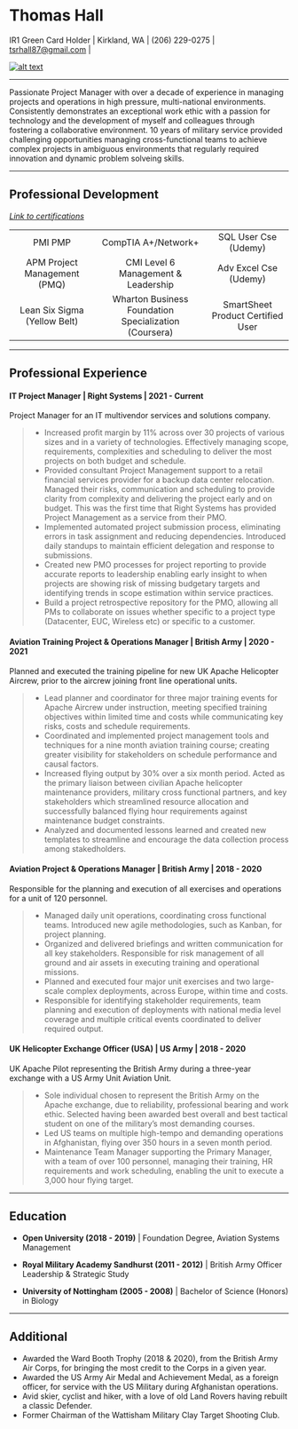  # Thomas Hall

IR1 Green Card Holder | Kirkland, WA | (206) 229-0275 | tsrhall87@gmail.com | 

[![alt text][2]][1]

---

Passionate Project Manager with over a decade of experience in managing projects and operations in high pressure, multi-national environments. Consistently demonstrates an exceptional work ethic with a passion for technology and the development of myself and colleagues through fostering a collaborative environment. 10 years of military service provided challenging opportunities managing cross-functional teams to achieve complex projects in ambiguous environments that regularly required innovation and dynamic problem solveing skills. 

---

## Professional Development 
*[Link to certifications](https://1drv.ms/u/s!AhiHKHWaEtD-gREnD43GaYiCqNNm?e=UG2TnH)*

||||
|:---:|:---:|:---:|
|PMI PMP|CompTIA A+/Network+|SQL User Cse (Udemy)|
|APM Project Management (PMQ)|CMI Level 6 Management & Leadership|Adv Excel Cse (Udemy)|
|Lean Six Sigma (Yellow Belt)|Wharton Business Foundation Specialization (Coursera)|SmartSheet Product Certified User|

---

## Professional Experience


#### IT Project Manager | Right Systems | 2021 - Current
Project Manager for an IT multivendor services and solutions company.

> *	Increased profit margin by 11% across over 30 projects of various sizes and in a variety of technologies. Effectively managing scope, requirements, complexities and  scheduling to deliver the most projects on both budget and schedule.
> *	Provided consultant Project Management support to a retail financial services provider for a backup data center relocation. Managed their risks, communication and scheduling to provide clarity from complexity and delivering the project early and on budget. This was the first time that Right Systems has provided Project Management as a service from their PMO.
> *	Implemented  automated project submission process, eliminating errors in task assignment and reducing dependencies. Introduced daily standups to maintain efficient delegation and response to submissions.
> *	Created new PMO processes for project reporting to provide accurate reports to leadership enabling early insight to when projects are showing risk of missing budgetary targets and identifying trends in scope estimation within service practices.
> *	Build a project retrospective repository for the PMO, allowing all PMs to collaborate on issues whether specific to a project type (Datacenter, EUC, Wireless etc) or specific to a customer.


#### Aviation Training Project & Operations Manager | British Army | 2020 - 2021
Planned and executed the training pipeline for new UK Apache Helicopter Aircrew, prior to the aircrew joining front line operational units.

> *	Lead planner and coordinator for three major training events for Apache Aircrew under instruction, meeting specified training objectives within limited time and costs while communicating key risks, costs and schedule requirements. 
> *	Coordinated and implemented project management tools and techniques for a nine month aviation training course; creating greater visibility for stakeholders on schedule performance and causal factors. 
> *	Increased flying output by 30% over a six month period. Acted as the primary liaison between civilian Apache helicopter maintenance providers, military cross functional partners, and key stakeholders which streamlined resource allocation and successfully balanced flying hour requirements against maintenance budget constraints. 
> *	Analyzed and documented lessons learned and created new templates to streamline and encourage the data collection process among stakedholders.


#### Aviation Project & Operations Manager | British Army | 2018 - 2020
Responsible for the planning and execution of all exercises and operations for a unit of 120 personnel.

> *	Managed daily unit operations, coordinating cross functional teams. Introduced new agile methodologies, such as Kanban, for project planning. 
> *	Organized and delivered briefings and written communication for all key stakeholders. Responsible for risk management of all ground and air assets in executing training and operational missions. 
> *	Planned and executed four major unit exercises and two large-scale complex deployments, across Europe, within time and costs.
> * Responsible for identifying stakeholder requirements, team planning and execution of deployments with national media level coverage and multiple critical events coordinated to deliver required output.


#### UK Helicopter Exchange Officer (USA) | US Army | 2018 - 2020
UK Apache Pilot representing the British Army during a three-year exchange with a US Army Unit Aviation Unit.

> *	Sole individual chosen to represent the British Army on the Apache exchange, due to reliability, professional bearing and work ethic. Selected having been awarded best overall and best tactical student on one of the military’s most demanding courses.
> *	Led US teams on multiple high-tempo and demanding operations in Afghanistan, flying over 350 hours in a seven month period.
> *	Maintenance Team Manager supporting the Primary Manager, with a team of over 100 personnel, managing their training, HR requirements and work scheduling, enabling the unit to execute a 3,000 hour flying target. 

---

## Education

*	**Open University (2018 - 2019)** | Foundation Degree, Aviation Systems Management

*	**Royal Military Academy Sandhurst (2011 - 2012)** | British Army Officer Leadership & Strategic Study  

*	**University of Nottingham (2005 - 2008)** | Bachelor of Science (Honors) in Biology

---

## Additional
*	Awarded the Ward Booth Trophy (2018 & 2020), from the British Army Air Corps, for bringing the most credit to the Corps in a given year.
*	Awarded the US Army Air Medal and Achievement Medal, as a foreign officer, for service with the US Military during Afghanistan operations.
*	Avid skier, cyclist and hiker, with a love of old Land Rovers having rebuilt a classic Defender.	
*	Former Chairman of the Wattisham Military Clay Target Shooting Club.	                                               


  [1]: http://www.linkedin.com/in/tsrhall/
  [2]: https://i.imgur.com/lyUv36y.png				               
